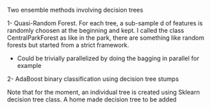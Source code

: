 Two ensemble methods involving decision trees

1- Quasi-Random Forest. For each tree, a sub-sample d of features is randomly choosen at the beginning and kept. I called the class CentralParkForest as like in the park, there are something like random forests but started from a strict framework.
  - Could be trivially parallelized by doing the bagging in parallel for example

2- AdaBoost binary classification using decision tree stumps

Note that for the moment, an individual tree is created using Sklearn decision tree class. A home made decision tree to be added
